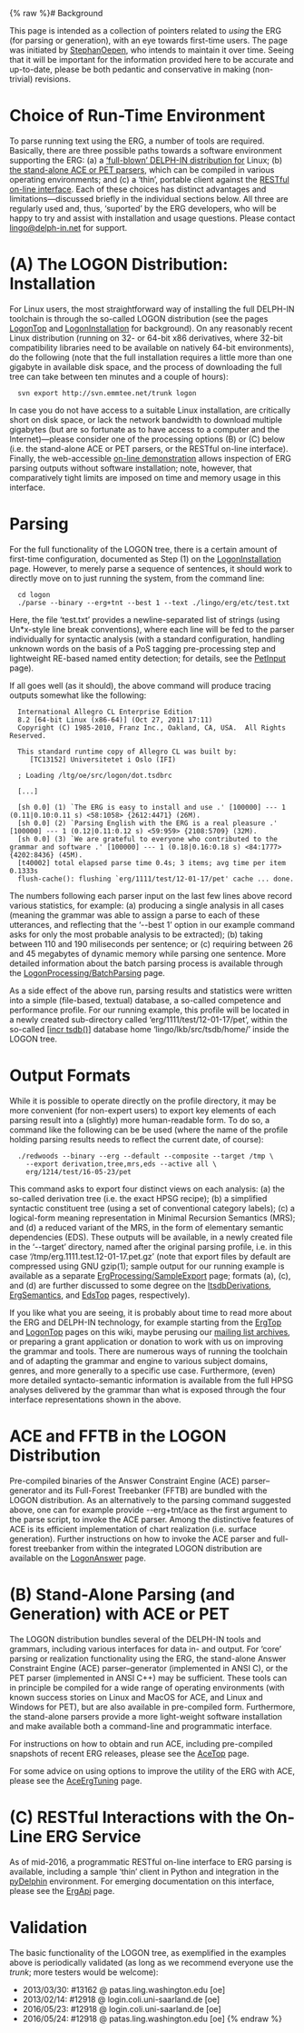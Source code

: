 {% raw %}# Background

This page is intended as a collection of pointers related to *using* the
ERG (for parsing or generation), with an eye towards first-time users.
The page was initiated by [StephanOepen](https://blog.inductorsoftware.com/docsproto/tools/StephanOepen), who intends to
maintain it over time. Seeing that it will be important for the
information provided here to be accurate and up-to-date, please be both
pedantic and conservative in making (non-trivial) revisions.

# Choice of Run-Time Environment

To parse running text using the ERG, a number of tools are required.
Basically, there are three possible paths towards a software environment
supporting the ERG: (a) a [‘full-blown’ DELPH-IN distribution
for](../ErgProcessing#logon) Linux; (b) [the stand-alone ACE or PET
parsers](../ErgProcessing#standalone), which can be compiled in various
operating environments; and (c) a ‘thin’, portable client against the
[RESTful on-line interface](../ErgProcessing#restful). Each of these
choices has distinct advantages and limitations—discussed briefly in the
individual sections below. All three are regularly used and, thus,
‘suported’ by the ERG developers, who will be happy to try and assist
with installation and usage questions. Please contact lingo@delph-in.net
for support.

<a name="logon"/>


# (A) The LOGON Distribution: Installation

For Linux users, the most straightforward way of installing the full
DELPH-IN toolchain is through the so-called LOGON distribution (see the
pages [LogonTop](https://blog.inductorsoftware.com/docsproto/tools/LogonTop) and [LogonInstallation](https://blog.inductorsoftware.com/docsproto/tools/LogonInstallation)
for background). On any reasonably recent Linux distribution (running on
32- or 64-bit x86 derivatives, where 32-bit compatibility libraries need
to be available on natively 64-bit environments), do the following (note
that the full installation requires a little more than one gigabyte in
available disk space, and the process of downloading the full tree can
take between ten minutes and a couple of hours):

      svn export http://svn.emmtee.net/trunk logon

In case you do not have access to a suitable Linux installation, are
critically short on disk space, or lack the network bandwidth to
download multiple gigabytes (but are so fortunate as to have access to a
computer and the Internet)—please consider one of the processing options
(B) or (C) below (i.e. the stand-alone ACE or PET parsers, or the
RESTful on-line interface). Finally, the web-accessible [on-line
demonstration](http://erg.delph-in.net/) allows inspection of ERG
parsing outputs without software installation; note, however, that
comparatively tight limits are imposed on time and memory usage in this
interface.

# Parsing

For the full functionality of the LOGON tree, there is a certain amount
of first-time configuration, documented as Step (1) on the
[LogonInstallation](https://blog.inductorsoftware.com/docsproto/tools/LogonInstallation) page. However, to merely parse a
sequence of sentences, it should work to directly move on to just
running the system, from the command line:

      cd logon
      ./parse --binary --erg+tnt --best 1 --text ./lingo/erg/etc/test.txt

Here, the file ‘test.txt’ provides a newline-separated list of strings
(using Un\*x-style line break conventions), where each line will be fed
to the parser individually for syntactic analysis (with a standard
configuration, handling unknown words on the basis of a PoS tagging
pre-processing step and lightweight RE-based named entity detection; for
details, see the [PetInput](/PetInput#ChartMapping) page).

If all goes well (as it should), the above command will produce tracing
outputs somewhat like the following:

      International Allegro CL Enterprise Edition
      8.2 [64-bit Linux (x86-64)] (Oct 27, 2011 17:11)
      Copyright (C) 1985-2010, Franz Inc., Oakland, CA, USA.  All Rights Reserved.
    
      This standard runtime copy of Allegro CL was built by:
         [TC13152] Universitetet i Oslo (IFI)
    
      ; Loading /ltg/oe/src/logon/dot.tsdbrc
    
      [...]
    
      [sh 0.0] (1) `The ERG is easy to install and use .' [100000] --- 1 (0.11|0.10:0.11 s) <58:1058> {2612:4471} (26M).
      [sh 0.0] (2) `Parsing English with the ERG is a real pleasure .' [100000] --- 1 (0.12|0.11:0.12 s) <59:959> {2108:5709} (32M).
      [sh 0.0] (3) `We are grateful to everyone who contributed to the grammar and software .' [100000] --- 1 (0.18|0.16:0.18 s) <84:1777> {4202:8436} (45M).
      [t40002] total elapsed parse time 0.4s; 3 items; avg time per item 0.1333s
      flush-cache(): flushing `erg/1111/test/12-01-17/pet' cache ... done.

The numbers following each parser input on the last few lines above
record various statistics, for example: (a) producing a single analysis
in all cases (meaning the grammar was able to assign a parse to each of
these utterances, and reflecting that the ‘--best 1’ option in our
example command asks for only the most probable analysis to be
extracted); (b) taking between 110 and 190 miliseconds per sentence; or
(c) requiring between 26 and 45 megabytes of dynamic memory while
parsing one sentence. More detailed information about the batch parsing
process is available through the
[LogonProcessing/BatchParsing](https://blog.inductorsoftware.com/docsproto/tools/LogonProcessing_BatchParsing) page.

As a side effect of the above run, parsing results and statistics were
written into a simple (file-based, textual) database, a so-called
competence and performance profile. For our running example, this
profile will be located in a newly created sub-directory called
‘erg/1111/test/12-01-17/pet’, within the so-called [\[incr
tsdb()\]](http://www.delph-in.net/itsdb) database home
‘lingo/lkb/src/tsdb/home/’ inside the LOGON tree.

# Output Formats

While it is possible to operate directly on the profile directory, it
may be more convenient (for non-expert users) to export key elements of
each parsing result into a (slightly) more human-readable form. To do
so, a command like the following can be be used (where the name of the
profile holding parsing results needs to reflect the current date, of
course):

      ./redwoods --binary --erg --default --composite --target /tmp \
        --export derivation,tree,mrs,eds --active all \
        erg/1214/test/16-05-23/pet

This command asks to export four distinct views on each analysis: (a)
the so-called derivation tree (i.e. the exact HPSG recipe); (b) a
simplified syntactic constituent tree (using a set of conventional
category labels); (c) a logical-form meaning representation in Minimal
Recursion Semantics (MRS); and (d) a reduced variant of the MRS, in the
form of elementary semantic dependencies (EDS). These outputs will be
available, in a newly created file in the ‘--target’ directory, named
after the original parsing profile, i.e. in this case
‘/tmp/erg.1111.test.12-01-17.pet.gz’ (note that export files by default
are compressed using GNU gzip(1); sample output for our running example
is available as a separate
[ErgProcessing/SampleExport](../ErgProcessing_SampleExport) page; formats
(a), (c), and (d) are further discussed to some degree on the
[ItsdbDerivations](https://blog.inductorsoftware.com/docsproto/tools/ItsdbDerivations), [ErgSemantics](../ErgSemantics), and
[EdsTop](../EdsTop) pages, respectively).

If you like what you are seeing, it is probably about time to read more
about the ERG and DELPH-IN technology, for example starting from the
[ErgTop](../ErgTop) and [LogonTop](https://blog.inductorsoftware.com/docsproto/tools/LogonTop) pages on this wiki, maybe
perusing our [mailing list archives](http://lists.delph-in.net), or
preparing a grant application or donation to work with us on improving
the grammar and tools. There are numerous ways of running the toolchain
and of adapting the grammar and engine to various subject domains,
genres, and more generally to a specific use case. Furthermore, (even)
more detailed syntacto-semantic information is available from the full
HPSG analyses delivered by the grammar than what is exposed through the
four interface representations shown in the above.

<a name="standalone"/>


# ACE and FFTB in the LOGON Distribution

Pre-compiled binaries of the Answer Constraint Engine (ACE)
parser–generator and its Full-Forest Treebanker (FFTB) are bundled with
the LOGON distribution. As an alternatively to the parsing command
suggested above, one can for example provide --erg+tnt/ace as the first
argument to the parse script, to invoke the ACE parser. Among the
distinctive features of ACE is its efficient implementation of chart
realization (i.e. surface generation). Further instructions on how to
invoke the ACE parser and full-forest treebanker from within the
integrated LOGON distribution are available on the
[LogonAnswer](https://blog.inductorsoftware.com/docsproto/tools/LogonAnswer) page.

# (B) Stand-Alone Parsing (and Generation) with ACE or PET

The LOGON distribution bundles several of the DELPH-IN tools and
grammars, including various interfaces for data in- and output. For
‘core’ parsing or realization functionality using the ERG, the
stand-alone Answer Constraint Engine (ACE) parser–generator (implemented
in ANSI C), or the PET parser (implemented in ANSI C++) may be
sufficient. These tools can in principle be compiled for a wide range of
operating environments (with known success stories on Linux and MacOS
for ACE, and Linux and Windows for PET), but are also available in
pre-compiled form. Furthermore, the stand-alone parsers provide a more
light-weight software installation and make available both a
command-line and programmatic interface.

For instructions on how to obtain and run ACE, including pre-compiled
snapshots of recent ERG releases, please see the [AceTop](https://blog.inductorsoftware.com/docsproto/tools/AceTop) page.

For some advice on using options to improve the utility of the ERG with
ACE, please see the [AceErgTuning](../AceErgTuning) page.

<a name="restful"/>


# (C) RESTful Interactions with the On-Line ERG Service

As of mid-2016, a programmatic RESTful on-line interface to ERG parsing
is available, including a sample ‘thin’ client in Python and integration
in the [pyDelphin](https://github.com/delph-in/pydelphin) environment.
For emerging documentation on this interface, please see the
[ErgApi](../ErgApi) page.

# Validation

The basic functionality of the LOGON tree, as exemplified in the
examples above is periodically validated (as long as we recommend
everyone use the *trunk*; more testers would be welcome):

- 2013/03/30: \#13162 @ patas.ling.washington.edu \[oe\]
- 2013/02/14: \#12918 @ login.coli.uni-saarland.de \[oe\]
- 2016/05/23: \#12918 @ login.coli.uni-saarland.de \[oe\]
- 2016/05/24: \#12918 @ patas.ling.washington.edu \[oe\]
{% endraw %}
